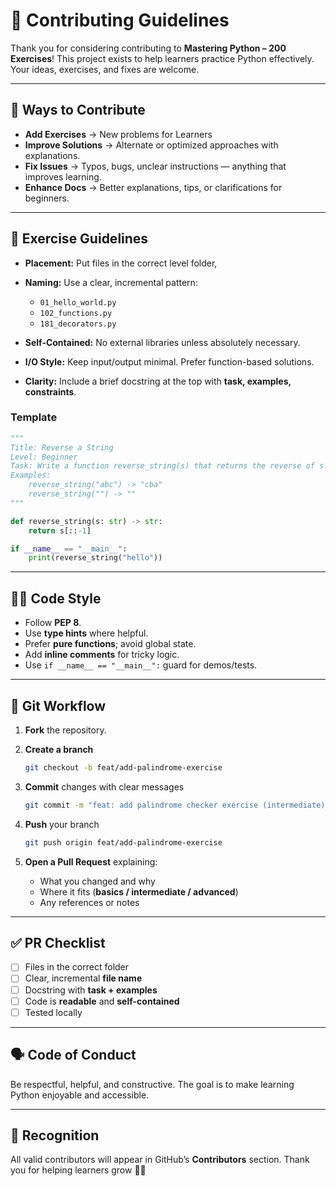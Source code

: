 # 🤝 Contributing Guidelines

Thank you for considering contributing to **Mastering Python – 200 Exercises**!
This project exists to help learners practice Python effectively. Your ideas, exercises, and fixes are welcome.

---

## 📌 Ways to Contribute

* **Add Exercises** → New problems for Learners
* **Improve Solutions** → Alternate or optimized approaches with explanations.
* **Fix Issues** → Typos, bugs, unclear instructions — anything that improves learning.
* **Enhance Docs** → Better explanations, tips, or clarifications for beginners.

---

## 🧭 Exercise Guidelines

* **Placement:** Put files in the correct level folder,
* **Naming:** Use a clear, incremental pattern:

  * `01_hello_world.py`
  * `102_functions.py`
  * `181_decorators.py`
* **Self-Contained:** No external libraries unless absolutely necessary.
* **I/O Style:** Keep input/output minimal. Prefer function-based solutions.
* **Clarity:** Include a brief docstring at the top with **task, examples, constraints**.

### Template

```python
"""
Title: Reverse a String
Level: Beginner
Task: Write a function reverse_string(s) that returns the reverse of s.
Examples:
    reverse_string("abc") -> "cba"
    reverse_string("") -> ""
"""

def reverse_string(s: str) -> str:
    return s[::-1]

if __name__ == "__main__":
    print(reverse_string("hello"))
```

---

## 🧑‍💻 Code Style

* Follow **PEP 8**.
* Use **type hints** where helpful.
* Prefer **pure functions**; avoid global state.
* Add **inline comments** for tricky logic.
* Use `if __name__ == "__main__":` guard for demos/tests.

---

## 🔀 Git Workflow

1. **Fork** the repository.
2. **Create a branch**

   ```bash
   git checkout -b feat/add-palindrome-exercise
   ```
3. **Commit** changes with clear messages

   ```bash
   git commit -m "feat: add palindrome checker exercise (intermediate)"
   ```
4. **Push** your branch

   ```bash
   git push origin feat/add-palindrome-exercise
   ```
5. **Open a Pull Request** explaining:

   * What you changed and why
   * Where it fits (**basics / intermediate / advanced**)
   * Any references or notes

---

## ✅ PR Checklist

* [ ] Files in the correct folder
* [ ] Clear, incremental **file name**
* [ ] Docstring with **task + examples**
* [ ] Code is **readable** and **self-contained**
* [ ] Tested locally

---

## 🗣 Code of Conduct

Be respectful, helpful, and constructive. The goal is to make learning Python enjoyable and accessible.

---

## 🏅 Recognition

All valid contributors will appear in GitHub’s **Contributors** section.
Thank you for helping learners grow 🚀🐍
